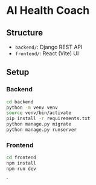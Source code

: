 # AI Health Coach

## Structure

- `backend/`: Django REST API
- `frontend/`: React (Vite) UI

## Setup

### Backend
```sh
cd backend
python -m venv venv
source venv/bin/activate
pip install -r requirements.txt
python manage.py migrate
python manage.py runserver
```

### Frontend
```sh
cd frontend
npm install
npm run dev
```
`

